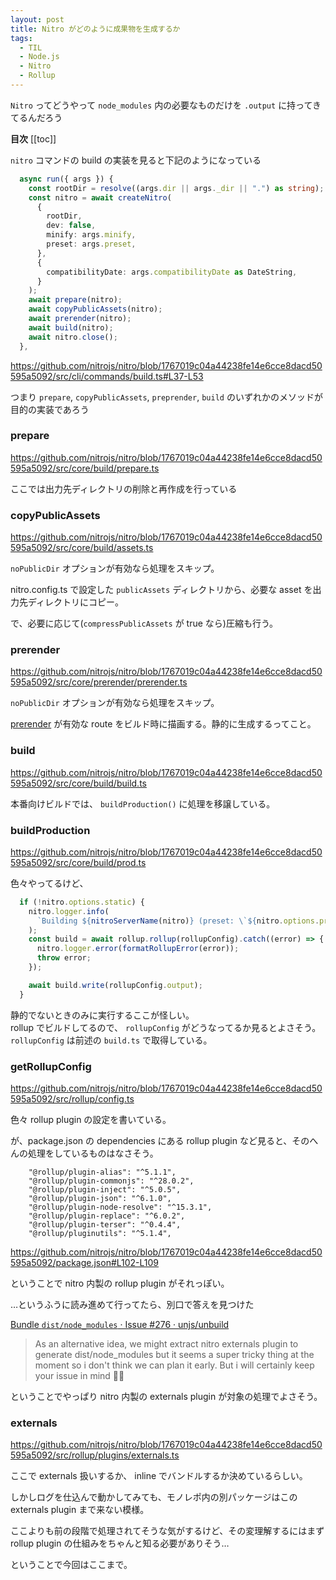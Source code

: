 ```yaml
---
layout: post
title: Nitro がどのように成果物を生成するか
tags:
  - TIL
  - Node.js
  - Nitro
  - Rollup
---
```


`Nitro` ってどうやって `node_modules` 内の必要なものだけを `.output` に持ってきてるんだろう

**目次**
[[toc]]

`nitro` コマンドの build の実装を見ると下記のようになっている

```ts
  async run({ args }) {
    const rootDir = resolve((args.dir || args._dir || ".") as string);
    const nitro = await createNitro(
      {
        rootDir,
        dev: false,
        minify: args.minify,
        preset: args.preset,
      },
      {
        compatibilityDate: args.compatibilityDate as DateString,
      }
    );
    await prepare(nitro);
    await copyPublicAssets(nitro);
    await prerender(nitro);
    await build(nitro);
    await nitro.close();
  },
```

https://github.com/nitrojs/nitro/blob/1767019c04a44238fe14e6cce8dacd50595a5092/src/cli/commands/build.ts#L37-L53


つまり `prepare`, `copyPublicAssets`, `preprender`, `build` のいずれかのメソッドが目的の実装であろう


### prepare

https://github.com/nitrojs/nitro/blob/1767019c04a44238fe14e6cce8dacd50595a5092/src/core/build/prepare.ts

ここでは出力先ディレクトリの削除と再作成を行っている

### copyPublicAssets

https://github.com/nitrojs/nitro/blob/1767019c04a44238fe14e6cce8dacd50595a5092/src/core/build/assets.ts

`noPublicDir` オプションが有効なら処理をスキップ。

nitro.config.ts で設定した `publicAssets` ディレクトリから、必要な asset を出力先ディレクトリにコピー。

で、必要に応じて(`compressPublicAssets` が true なら)圧縮も行う。


### prerender

https://github.com/nitrojs/nitro/blob/1767019c04a44238fe14e6cce8dacd50595a5092/src/core/prerender/prerender.ts

`noPublicDir` オプションが有効なら処理をスキップ。

[prerender](https://nitro.build/config#prerender) が有効な route をビルド時に描画する。静的に生成するってこと。

### build

https://github.com/nitrojs/nitro/blob/1767019c04a44238fe14e6cce8dacd50595a5092/src/core/build/build.ts

本番向けビルドでは、 `buildProduction()` に処理を移譲している。

### buildProduction

https://github.com/nitrojs/nitro/blob/1767019c04a44238fe14e6cce8dacd50595a5092/src/core/build/prod.ts

色々やってるけど、

```ts
  if (!nitro.options.static) {
    nitro.logger.info(
      `Building ${nitroServerName(nitro)} (preset: \`${nitro.options.preset}\`, compatibility date: \`${formatCompatibilityDate(nitro.options.compatibilityDate)}\`)`
    );
    const build = await rollup.rollup(rollupConfig).catch((error) => {
      nitro.logger.error(formatRollupError(error));
      throw error;
    });

    await build.write(rollupConfig.output);
  }
```

静的でないときのみに実行するここが怪しい。  
rollup でビルドしてるので、 `rollupConfig` がどうなってるか見るとよさそう。`rollupConfig` は前述の `build.ts` で取得している。

### getRollupConfig

https://github.com/nitrojs/nitro/blob/1767019c04a44238fe14e6cce8dacd50595a5092/src/rollup/config.ts

色々 rollup plugin の設定を書いている。

が、package.json の dependencies にある rollup plugin など見ると、そのへんの処理をしているものはなさそう。

```
    "@rollup/plugin-alias": "^5.1.1",
    "@rollup/plugin-commonjs": "^28.0.2",
    "@rollup/plugin-inject": "^5.0.5",
    "@rollup/plugin-json": "^6.1.0",
    "@rollup/plugin-node-resolve": "^15.3.1",
    "@rollup/plugin-replace": "^6.0.2",
    "@rollup/plugin-terser": "^0.4.4",
    "@rollup/pluginutils": "^5.1.4",
```

https://github.com/nitrojs/nitro/blob/1767019c04a44238fe14e6cce8dacd50595a5092/package.json#L102-L109

ということで nitro 内製の rollup plugin がそれっぽい。

…というふうに読み進めて行ってたら、別口で答えを見つけた

[Bundle `dist/node_modules` · Issue #276 · unjs/unbuild](https://github.com/unjs/unbuild/issues/276#issuecomment-1640557493)

> As an alternative idea, we might extract nitro externals plugin to generate dist/node_modules but it seems a super tricky thing at the moment so i don't think we can plan it early. But i will certainly keep your issue in mind 👍🏼


ということでやっぱり nitro 内製の externals plugin が対象の処理でよさそう。

### externals

https://github.com/nitrojs/nitro/blob/1767019c04a44238fe14e6cce8dacd50595a5092/src/rollup/plugins/externals.ts


ここで externals 扱いするか、 inline でバンドルするか決めているらしい。

しかしログを仕込んで動かしてみても、モノレポ内の別パッケージはこの externals plugin まで来ない模様。

ここよりも前の段階で処理されてそうな気がするけど、その変理解するにはまず rollup plugin の仕組みをちゃんと知る必要がありそう…

ということで今回はここまで。
